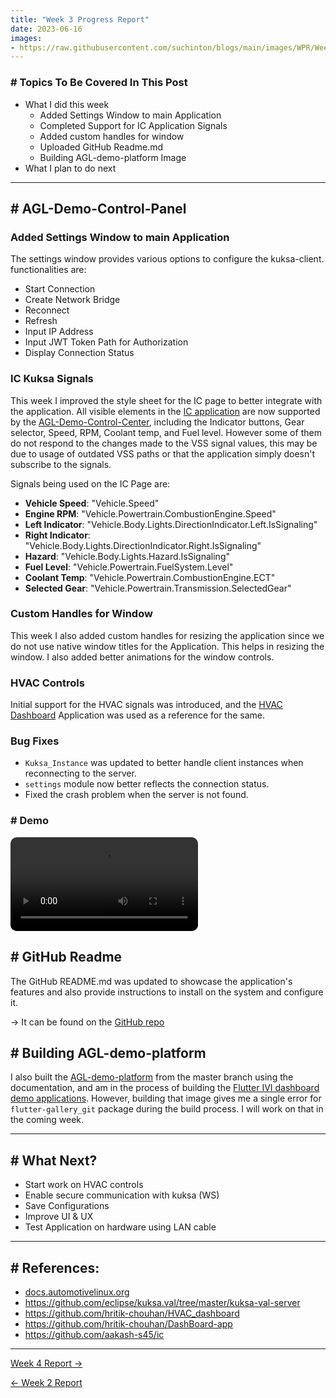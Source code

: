 ```yaml
---
title: "Week 3 Progress Report"
date: 2023-06-16
images: 
- https://raw.githubusercontent.com/suchinton/blogs/main/images/WPR/Week3/GSOC Report IMG.png
---
```


### # Topics To Be Covered In This Post
- What I did this week
	- Added Settings Window to main Application
	- Completed Support for IC Application Signals
	- Added custom handles for window
	- Uploaded GitHub Readme.md
	- Building AGL-demo-platform Image 
- What I plan to do next 

---

## # AGL-Demo-Control-Panel

### Added Settings Window to main Application

The settings window provides various options to  configure the kuksa-client. functionalities are:

- Start Connection
- Create Network Bridge
- Reconnect
- Refresh
- Input IP Address
- Input JWT Token Path for Authorization
- Display Connection Status

### IC Kuksa Signals

This week I improved the style sheet for the IC page to better integrate with the  application. All visible elements in the [IC application]() are now supported by the [AGL-Demo-Control-Center](), including the Indicator buttons, Gear selector, Speed, RPM, Coolant temp, and Fuel level. However some of them do not respond to the changes made to the VSS signal values, this may be due to usage of outdated VSS paths or that the application simply doesn't subscribe to the signals. 

Signals being used on the IC Page are:
- **Vehicle Speed**: "Vehicle.Speed"
- **Engine RPM**: "Vehicle.Powertrain.CombustionEngine.Speed"
- **Left Indicator**: "Vehicle.Body.Lights.DirectionIndicator.Left.IsSignaling"
- **Right Indicator**: "Vehicle.Body.Lights.DirectionIndicator.Right.IsSignaling"
- **Hazard**: "Vehicle.Body.Lights.Hazard.IsSignaling"
-  **Fuel Level**: "Vehicle.Powertrain.FuelSystem.Level"
- **Coolant Temp**: "Vehicle.Powertrain.CombustionEngine.ECT"
- **Selected Gear**: "Vehicle.Powertrain.Transmission.SelectedGear"

### Custom Handles for Window

This week I also added custom handles for resizing the application since we do not use native window titles for the Application. This helps in resizing the window. I also added better animations for the window controls.

### HVAC Controls

Initial support for the HVAC signals was introduced, and the [HVAC Dashboard](https://github.com/hritik-chouhan/HVAC_dashboard) Application was used as a reference for the same.

### Bug Fixes

- `Kuksa_Instance` was updated to better handle client instances when reconnecting to the server.
- `settings` module now better reflects the connection status.
- Fixed the crash problem when the server is not found.

### # Demo
<video src="https://raw.githubusercontent.com/suchinton/blogs/main/images/WPR/Week3/DemoVideo.mp4" controls="controls" style="max-width: auto; border-radius: 10px">
</video>

## # GitHub Readme

The GitHub README.md was updated to showcase the application's features and also provide instructions to install on the system and configure it.

→ It can be found on the [GitHub repo](https://github.com/suchinton/AGL_Demo_Control_Panel)

## # Building AGL-demo-platform

I also built the [AGL-demo-platform](https://docs.automotivelinux.org/en/master/#01_Getting_Started/02_Building_AGL_Image/07_Building_for_x86_%28Emulation_and_Hardware%29/) from the master branch using the documentation, and am in the process of building the  [Flutter IVI dashboard demo applications](https://docs.automotivelinux.org/en/master/#01_Getting_Started/03_Build_and_Boot_guide_Profile/03_IVI_Flutter_apps/). However, building that image gives me a single error for `flutter-gallery_git` package during the build process. I will work on that in the coming week.

---

## # What Next?

-  Start work on HVAC controls
-  Enable secure communication with kuksa (WS)
-  Save Configurations
-  Improve UI & UX
-  Test Application on hardware using LAN cable

---
## # References:

- [docs.automotivelinux.org](https://docs.automotivelinux.org/en/master/#01_Getting_Started/02_Building_AGL_Image/07_Building_for_x86_%28Emulation_and_Hardware%29/)
- https://github.com/eclipse/kuksa.val/tree/master/kuksa-val-server
- https://github.com/hritik-chouhan/HVAC_dashboard
- https://github.com/hritik-chouhan/DashBoard-app
- https://github.com/aakash-s45/ic

---
[Week 4 Report →](articles/week-4)

[← Week 2 Report](articles/week-2)